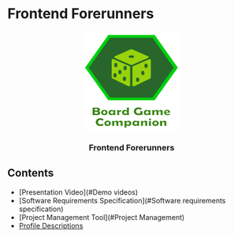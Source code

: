 # Frontend Forerunners

<p align="center">
  <a href="https://getbootstrap.com/">
    <img src="apps/client/src/assets/images/logo.png?raw=true" alt="Bootstrap logo" width="200" height="200">
  </a>
</p>

<h3 align="center">Frontend Forerunners</h3>

## Contents

- [Presentation Video](#Demo videos)
- [Software Requirements Specification](#Software requirements specification)
- [Project Management Tool](#Project Management)
- [Profile Descriptions](#Profiles)
